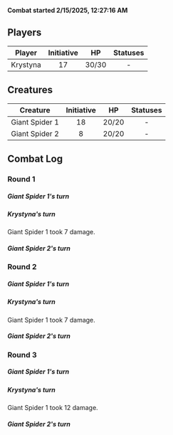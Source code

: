 **Combat started 2/15/2025, 12:27:16 AM**


## Players
| Player | Initiative | HP | Statuses |
| --- | :-: | :-: | :-: |
| Krystyna | 17 | 30/30 | - |
## Creatures
| Creature | Initiative  | HP | Statuses |
| --- | :-: | :-: | :-: |
| Giant Spider 1 | 18 | 20/20 | - |
| Giant Spider 2 | 8 | 20/20 | - |


## Combat Log

### Round 1

##### Giant Spider 1's turn
##### Krystyna's turn
Giant Spider 1 took 7 damage.
##### Giant Spider 2's turn
### Round 2
##### Giant Spider 1's turn
##### Krystyna's turn
Giant Spider 1 took 7 damage.
##### Giant Spider 2's turn
### Round 3
##### Giant Spider 1's turn
##### Krystyna's turn
Giant Spider 1 took 12 damage.
##### Giant Spider 2's turn

